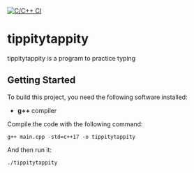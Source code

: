[![C/C++ CI](https://github.com/DevangRaval1/tippitytappity/actions/workflows/c-cpp.yml/badge.svg)](https://github.com/DevangRaval1/tippitytappity/actions/workflows/c-cpp.yml)
# tippitytappity

tippitytappity is a program to practice typing

## Getting Started

To build this project, you need the following software installed:
 * **g++** compiler

Compile the code with the following command:

`g++ main.cpp -std=c++17 -o tippitytappity`

And then run it:

`./tippitytappity`
